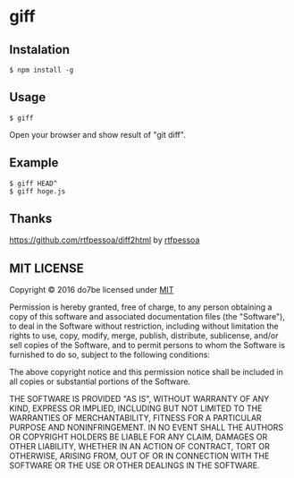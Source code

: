 # giff

## Instalation

```
$ npm install -g
```

## Usage

```
$ giff
```

Open your browser and show result of "git diff".

## Example

```
$ giff HEAD^
$ giff hoge.js
```

## Thanks

https://github.com/rtfpessoa/diff2html by [rtfpessoa](https://github.com/rtfpessoa)

## MIT LICENSE

Copyright © 2016 do7be licensed under [MIT](http://opensource.org/licenses/MIT)

Permission is hereby granted, free of charge, to any person obtaining a copy of this software and associated documentation files (the "Software"), to deal in the Software without restriction, including without limitation the rights to use, copy, modify, merge, publish, distribute, sublicense, and/or sell copies of the Software, and to permit persons to whom the Software is furnished to do so, subject to the following conditions:

The above copyright notice and this permission notice shall be included in all copies or substantial portions of the Software.

THE SOFTWARE IS PROVIDED "AS IS", WITHOUT WARRANTY OF ANY KIND, EXPRESS OR IMPLIED, INCLUDING BUT NOT LIMITED TO THE WARRANTIES OF MERCHANTABILITY, FITNESS FOR A PARTICULAR PURPOSE AND NONINFRINGEMENT. IN NO EVENT SHALL THE AUTHORS OR COPYRIGHT HOLDERS BE LIABLE FOR ANY CLAIM, DAMAGES OR OTHER LIABILITY, WHETHER IN AN ACTION OF CONTRACT, TORT OR OTHERWISE, ARISING FROM, OUT OF OR IN CONNECTION WITH THE SOFTWARE OR THE USE OR OTHER DEALINGS IN THE SOFTWARE.
